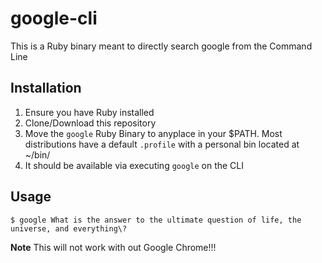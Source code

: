 # google-cli

This is a Ruby binary meant to directly search google from the Command Line

## Installation

1. Ensure you have Ruby installed
1. Clone/Download this repository
1. Move the `google` Ruby Binary to anyplace in your $PATH. Most distributions have a default `.profile` with a personal bin located at ~/bin/
1. It should be available via executing `google` on the CLI

## Usage

``` 
$ google What is the answer to the ultimate question of life, the universe, and everything\?

```
**Note** This will not work with out Google Chrome!!!
